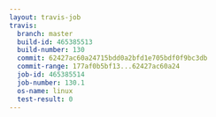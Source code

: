 ```yaml
---
layout: travis-job
travis:
  branch: master
  build-id: 465385513
  build-number: 130
  commit: 62427ac60a24715bdd0a2bfd1e705bdf0f9bc3db
  commit-range: 177af0b5bf13...62427ac60a24
  job-id: 465385514
  job-number: 130.1
  os-name: linux
  test-result: 0
---
```


